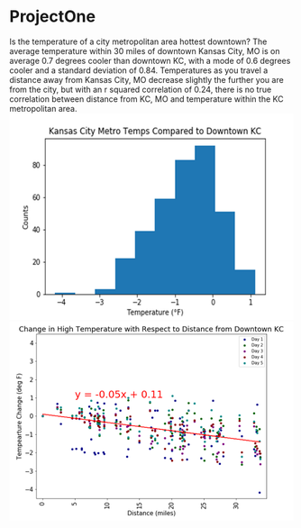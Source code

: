 # ProjectOne



Is the temperature of a city metropolitan area hottest downtown?
    The average temperature within 30 miles of downtown Kansas City, MO is on average 0.7 degrees cooler than downtown KC, with a mode of 0.6 degrees cooler and a standard deviation of 0.84.  Temperatures as you travel a distance away from Kansas City, MO decrease slightly the further you are from the city, but with an r squared correlation of 0.24, there is no true correlation between distance from KC, MO and temperature within the KC metropolitan area.  
![](2020-06-10-17-55-24.png)
![](2020-06-10-17-55-47.png)
